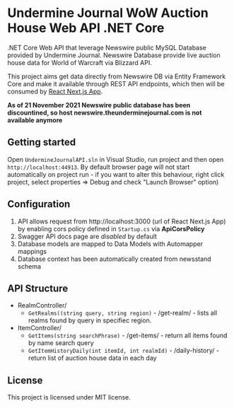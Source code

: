 # Undermine Journal WoW Auction House Web API .NET Core

.NET Core Web API that leverage Newswire public MySQL Database provided by Undermine Journal. Newswire Database provide live auction house data for World of Warcraft via Blizzard API. 

This project aims get data directly from Newswire DB via Entity Framework Core and make it available through REST API endpoints, which then will be consumed by [React Next.js App](https://github.com/shivero/React-Undermine-Journal-App-Next.js).

**As of 21 November 2021 Newswire public database has been discountined, so host newswire.theunderminejournal.com is not available anymore**

## Getting started
Open `UndermineJournalAPI.sln` in Visual Studio, run project and then open `http://localhost:44913`.
By default browser page will not start automatically on project run - if you want to alter this behaviour, right click project, select properties => Debug and check "Launch Browser" option)

## Configuration
1. API allows request from http://localhost:3000 (url of React Next.js App) by enabling cors policy defined in `Startup.cs` via **ApiCorsPolicy**
2. Swagger API docs page are *disabled* by default
3. Database models are mapped to Data Models with Automapper mappings
4. Database context has been automatically created from newsstand schema
## API Structure
- RealmController/
    - `GetRealms((string query, string region)` - /get-realm/ - lists all realms found by query in specifiec region. 
- ItemController/
    - `GetItems(string searchPhrase)` - /get-items/ - return all items found by name search query
    - `GetItemHistoryDaily(int itemId, int realmId)` - /daily-history/ - return list of auction house data in each day


## License
This project is licensed under MIT license.